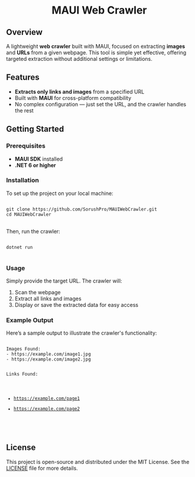 <h1 align="center">MAUI Web Crawler</h1>

<h2>Overview</h2>
<p>A lightweight <strong>web crawler</strong> built with MAUI, focused on extracting <strong>images</strong> and <strong>URLs</strong> from a given webpage. This tool is simple yet effective, offering targeted extraction without additional settings or limitations.</p>

<h2>Features</h2>
<ul>
    <li><strong>Extracts only links and images</strong> from a specified URL</li>
    <li>Built with <strong>MAUI</strong> for cross-platform compatibility</li>
    <li>No complex configuration — just set the URL, and the crawler handles the rest</li>
</ul>

<h2>Getting Started</h2>

<h3>Prerequisites</h3>
<ul>
    <li><strong>MAUI SDK</strong> installed</li>
    <li><strong>.NET 6 or higher</strong></li>
</ul>

<h3>Installation</h3>
<p>To set up the project on your local machine:</p>
<pre>
<code>
git clone https://github.com/SorushPro/MAUIWebCrawler.git
cd MAUIWebCrawler
</code>
</pre>
<p>Then, run the crawler:</p>
<pre>
<code>
dotnet run
</code>
</pre>

<h3>Usage</h3>
<p>Simply provide the target URL. The crawler will:</p>
<ol>
    <li>Scan the webpage</li>
    <li>Extract all links and images</li>
    <li>Display or save the extracted data for easy access</li>
</ol>

<h3>Example Output</h3>
<p>Here’s a sample output to illustrate the crawler's functionality:</p>
<pre>
<code>
Images Found:
- https://example.com/image1.jpg
- https://example.com/image2.jpg

Links Found:
- https://example.com/page1
- https://example.com/page2
</code>
</pre>


<h2>License</h2>
<p>This project is open-source and distributed under the MIT License. See the <a href="LICENSE">LICENSE</a> file for more details.</p>


